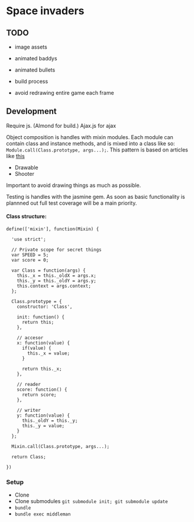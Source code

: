 # Space invaders

## TODO

* image assets
* animated baddys
* animated bullets
* build process

* avoid redrawing entire game each frame

## Development

Require js. (Almond for build.)
Ajax.js for ajax

Object composition is handles with mixin modules. Each module can contain class
and instance methods, and is mixed into a class like so: `Module.call(Class.prototype, args...);`.
This pattern is based on articles like [this](https://javascriptweblog.wordpress.com/2011/05/31/a-fresh-look-at-javascript-mixins/)

* Drawable
* Shooter

Important to avoid drawing things as much as possible.

Testing is handles with the jasmine gem. As soon as basic functionality is plannned out
full test coverage will be a main priority.

#### Class structure:

```
define(['mixin'], function(Mixin) {

  'use strict';

  // Private scope for secret things
  var SPEED = 5;
  var score = 0;

  var Class = function(args) {
    this._x = this._oldX = args.x;
    this._y = this._oldY = args.y;
    this.context = args.context;
  };

  Class.prototype = {
    constructor: 'Class',

    init: function() {
      return this;
    },

    // accesor
    x: function(value) {
      if(value) {
        this._x = value;
      }

      return this._x;
    },

    // reader
    score: function() {
      return score;
    },

    // writer
    y: function(value) {
      this._oldY = this._y;
      this._y = value;
    }
  };

  Mixin.call(Class.prototype, args...);

  return Class;

})
```


### Setup

* Clone
* Clone submodules `git submodule init; git submodule update`
* `bundle`
* `bundle exec middleman`

